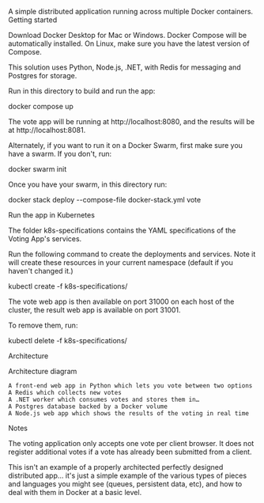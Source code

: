 A simple distributed application running across multiple Docker containers.
Getting started

Download Docker Desktop for Mac or Windows. Docker Compose will be automatically installed. On Linux, make sure you have the latest version of Compose.

This solution uses Python, Node.js, .NET, with Redis for messaging and Postgres for storage.

Run in this directory to build and run the app:

docker compose up

The vote app will be running at http://localhost:8080, and the results will be at http://localhost:8081.

Alternately, if you want to run it on a Docker Swarm, first make sure you have a swarm. If you don't, run:

docker swarm init

Once you have your swarm, in this directory run:

docker stack deploy --compose-file docker-stack.yml vote

Run the app in Kubernetes

The folder k8s-specifications contains the YAML specifications of the Voting App's services.

Run the following command to create the deployments and services. Note it will create these resources in your current namespace (default if you haven't changed it.)

kubectl create -f k8s-specifications/

The vote web app is then available on port 31000 on each host of the cluster, the result web app is available on port 31001.

To remove them, run:

kubectl delete -f k8s-specifications/

Architecture

Architecture diagram

    A front-end web app in Python which lets you vote between two options
    A Redis which collects new votes
    A .NET worker which consumes votes and stores them in…
    A Postgres database backed by a Docker volume
    A Node.js web app which shows the results of the voting in real time

Notes

The voting application only accepts one vote per client browser. It does not register additional votes if a vote has already been submitted from a client.

This isn't an example of a properly architected perfectly designed distributed app... it's just a simple example of the various types of pieces and languages you might see (queues, persistent data, etc), and how to deal with them in Docker at a basic level.
